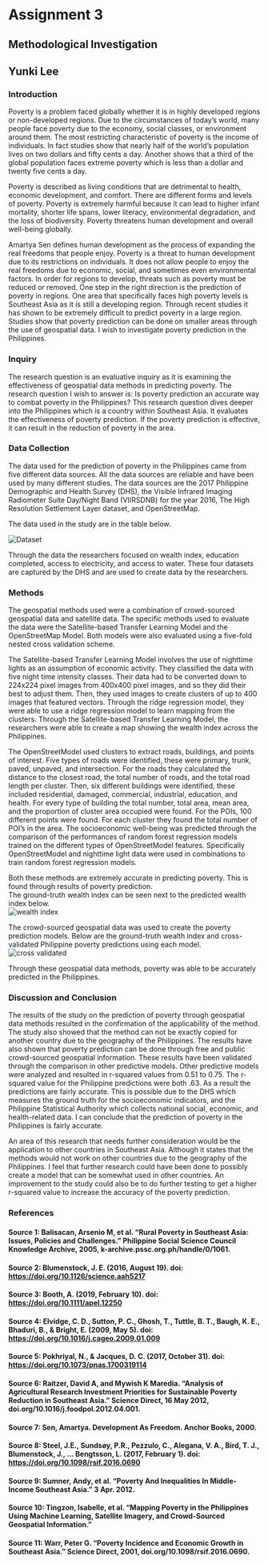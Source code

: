 # Assignment 3

## Methodological Investigation
## Yunki Lee

### Introduction
Poverty is a problem faced globally whether it is in highly developed regions or non-developed regions.  Due to the circumstances of today’s world, many people face poverty due to the economy, social classes, or environment around them.  The most restricting characteristic of poverty is the income of individuals.  In fact studies show that nearly half of the world’s population lives on two dollars and fifty cents a day.  Another shows that a third of the global population faces extreme poverty which is less than a dollar and twenty five cents a day.  

Poverty is described as living conditions that are detrimental to health, economic development, and comfort.  There are different forms and levels of poverty.  Poverty is extremely harmful because it can lead to higher infant mortality, shorter life spans, lower literacy, environmental degradation, and the loss of biodiversity.  Poverty threatens human development and overall well-being globally.

Amartya Sen defines human development as the process of expanding the real freedoms that people enjoy.  Poverty is a threat to human development due to its restrictions on individuals.  It does not allow people to enjoy the real freedoms due to economic, social, and sometimes even environmental factors.  In order for regions to develop, threats such as poverty must be reduced or removed.  One step in the right direction is the prediction of poverty in regions. One area that specifically faces high poverty levels is Southeast Asia as it is still a developing region.  Through recent studies it has shown to be extremely difficult to predict poverty in a large region.
Studies show that poverty prediction can be done on smaller areas through the use of geospatial data.  I wish to investigate poverty prediction in the Philippines.

### Inquiry
The research question is an evaluative inquiry as it is examining the effectiveness of geospatial data methods in predicting poverty.  The research question I wish to answer is: Is poverty prediction an accurate way to combat poverty in the Philippines?  This research question dives deeper into the Philippines which is a country within Southeast Asia.  It evaluates the effectiveness of poverty prediction.  If the poverty prediction is effective, it can result in the reduction of poverty in the area.  

### Data Collection
The data used for the prediction of poverty in the Philippines came from five different data sources.  All the data sources are reliable and have been used by many different studies.  The data sources are the 2017 Philippine Demographic and Health Survey (DHS), the Visible Infrared Imaging Radiometer Suite Day/Night Band (VIIRSDNB) for the year 2016, The High Resolution Settlement Layer dataset, and OpenStreetMap.  

The data used in the study are in the table below.

![Dataset](https://user-images.githubusercontent.com/60199765/80864691-3f929780-8c52-11ea-8c32-4549b610bcc1.png)

Through the data the researchers focused on wealth index, education completed, access to electricity, and access to water.  These four datasets are captured by the DHS and are used to create data by the researchers.  

### Methods
The geospatial methods used were a combination of crowd-sourced geospatial data and satellite data. The specific methods used to evaluate the data were the Satellite-based Transfer Learning Model and the OpenStreetMap Model.  Both models were also evaluated using a five-fold nested cross validation scheme.  

The Satellite-based Transfer Learning Model involves the use of nighttime lights as an assumption of economic activity.  They classified the data with five night time intensity classes.  Their data had to be converted down to 224x224 pixel images from 400x400 pixel images, and so they did their best to adjust them.  Then, they used images to create clusters of up to 400 images that featured vectors.  Through the ridge regression model, they were able to use a ridge regression model to learn mapping from the clusters.  Through the Satellite-based Transfer Learning Model, the researchers were able to create a map showing the wealth index across the Philippines.  

The OpenStreetModel used clusters to extract roads, buildings, and points of interest.  Five types of roads were identified, these were primary, trunk, paved, unpaved, and intersection.  For the roads they calculated the distance to the closest road, the total number of roads, and the total road length per cluster.  Then, six different buildings were identified, these included residential, damaged, commercial, industrial, education, and health.  For every type of building the total number, total area, mean area, and the proportion of cluster area occupied were found.  For the POIs, 100 different points were found.  For each cluster they found the total number of POI’s in the area.  The socioeconomic well-being was predicted through the comparison of the performances of random forest regression models trained on the different types of OpenStreetModel features.  Specifically OpenStreetModel and nighttime light data were used in combinations to train random forest regression models.  

Both these methods are extremely accurate in predicting poverty. This is found through results of poverty prediction.  
The ground-truth wealth index can be seen next to the predicted wealth index below.  
![wealth index](https://user-images.githubusercontent.com/60199765/80864689-3d303d80-8c52-11ea-9354-2a0673e33a97.PNG)

The crowd-sourced geospatial data was used to create the poverty prediction models.  Below are the ground-truth wealth index and cross-validated Philippine poverty predictions using each model.
![cross validated](https://user-images.githubusercontent.com/60199765/80864693-428d8800-8c52-11ea-9b31-f473324780e7.PNG)

Through these geospatial data methods, poverty was able to be accurately predicted in the Philippines.

### Discussion and Conclusion

The results of the study on the prediction of poverty through geospatial data methods resulted in the confirmation of the applicability of the method.  The study also showed that the method can not be exactly copied for another country due to the geography of the Philippines.  The results have also shown that poverty prediction can be done through free and public crowd-sourced geospatial information.  These results have been validated through the comparison in other predictive models.  Other predictive models were analyzed and resulted in r-squared values from 0.51 to 0.75.  The r-squared value for the Philippine predictions were both .63. As a result the predictions are fairly accurate.  This is possible due to the DHS which measures the ground truth for the socioeconomic indicators, and the Philippine Statistical Authority which collects national social, economic, and health-related data.  I can conclude that the prediction of poverty in the Philippines is fairly accurate.  

An area of this research that needs further consideration would be the application to other countries in Southeast Asia.  Although it states that the methods would not work on other countries due to the geography of the Philippines.  I feel that further research could have been done to possibly create a model that can be somewhat used in other countries.  An improvement to the study could also be to do further testing to get a higher r-squared value to increase the accuracy of the poverty prediction.
### References
#### Source 1:  Balisacan, Arsenio M, et al. “Rural Poverty in Southeast Asia: Issues, Policies and Challenges.” Philippine Social Science Council Knowledge Archive, 2005, k-archive.pssc.org.ph/handle/0/1061.
#### Source 2:  Blumenstock, J. E. (2016, August 19). doi: https://doi.org/10.1126/science.aah5217
#### Source 3:  Booth, A. (2019, February 10). doi: https://doi.org/10.1111/apel.12250
#### Source 4:  Elvidge, C. D., Sutton, P. C., Ghosh, T., Tuttle, B. T., Baugh, K. E., Bhaduri, B., & Bright, E. (2009, May 5). doi: https://doi.org/10.1016/j.cageo.2009.01.009
#### Source 5:  Pokhriyal, N., & Jacques, D. C. (2017, October 31). doi: https://doi.org/10.1073/pnas.1700319114
#### Source 6:  Raitzer, David A, and Mywish K Maredia. “Analysis of Agricultural Research Investment Priorities for Sustainable Poverty Reduction in Southeast Asia.” Science Direct, 16 May 2012, doi.org/10.1016/j.foodpol.2012.04.001.
#### Source 7:  Sen, Amartya. Development As Freedom. Anchor Books, 2000.
#### Source 8:  Steel, J.E., Sundsøy, P.R., Pezzulo, C., Alegana, V. A., Bird, T. J., Blumenstock, J., … Bengtsson, L. (2017, February 1). doi: https://doi.org/10.1098/rsif.2016.0690
#### Source 9:  Sumner, Andy, et al. “Poverty And Inequalities In Middle-Income Southeast Asia.” 3 Apr. 2012.
#### Source 10: Tingzon, Isabelle, et al. “Mapping Poverty in the Philippines Using Machine Learning, Satellite Imagery, and Crowd-Sourced Geospatial Information.”
#### Source 11: Warr, Peter G. “Poverty Incidence and Economic Growth in Southeast Asia.” Science Direct, 2001, doi.org/10.1098/rsif.2016.0690.
